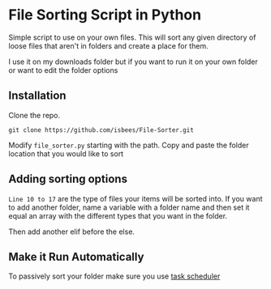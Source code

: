 # File Sorting Script in Python

Simple script to use on your own files. This will sort any given directory of loose files that aren't in folders and create a place for them. 

I use it on my downloads folder but if you want to run it on your own folder or want to edit the folder options 

## Installation

Clone the repo.
```
git clone https://github.com/isbees/File-Sorter.git
```
Modify `file_sorter.py` starting with the path. Copy and paste the folder location that you would like to sort

## Adding sorting options

`Line 10 to 17` are the type of files your items will be sorted into. If you want to add another folder, name a variable with a folder name and then set it equal an array with the different types that you want in the folder.

Then add another elif before the else.

## Make it Run Automatically 

To passively sort your folder make sure you use [task scheduler](https://www.jcchouinard.com/python-automation-using-task-scheduler/#:~:text=To%20schedule%20a%20Python%20script%20with%20Task%20scheduler%2C%20create%20an,the%20execution%20of%20your%20script.) 
